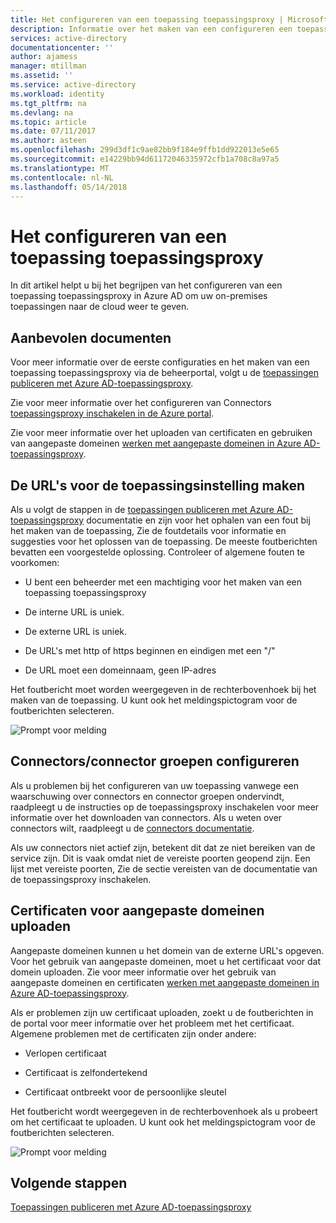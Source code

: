 ```yaml
---
title: Het configureren van een toepassing toepassingsproxy | Microsoft Docs
description: Informatie over het maken van een configureren een toepassingsproxy-toepassing in een paar eenvoudige stappen
services: active-directory
documentationcenter: ''
author: ajamess
manager: mtillman
ms.assetid: ''
ms.service: active-directory
ms.workload: identity
ms.tgt_pltfrm: na
ms.devlang: na
ms.topic: article
ms.date: 07/11/2017
ms.author: asteen
ms.openlocfilehash: 299d3df1c9ae82bb9f184e9ffb1dd922013e5e65
ms.sourcegitcommit: e14229bb94d61172046335972cfb1a708c8a97a5
ms.translationtype: MT
ms.contentlocale: nl-NL
ms.lasthandoff: 05/14/2018
---
```

# <a name="how-to-configure-an-application-proxy-application"></a>Het configureren van een toepassing toepassingsproxy

In dit artikel helpt u bij het begrijpen van het configureren van een toepassing toepassingsproxy in Azure AD om uw on-premises toepassingen naar de cloud weer te geven.

## <a name="recommended-documents"></a>Aanbevolen documenten 

Voor meer informatie over de eerste configuraties en het maken van een toepassing toepassingsproxy via de beheerportal, volgt u de [toepassingen publiceren met Azure AD-toepassingsproxy](manage-apps/application-proxy-publish-azure-portal.md).

Zie voor meer informatie over het configureren van Connectors [toepassingsproxy inschakelen in de Azure portal](manage-apps/application-proxy-enable.md).

Zie voor meer informatie over het uploaden van certificaten en gebruiken van aangepaste domeinen [werken met aangepaste domeinen in Azure AD-toepassingsproxy](manage-apps/application-proxy-configure-custom-domain.md).

## <a name="create-the-applicationsetting-the-urls"></a>De URL's voor de toepassingsinstelling maken

Als u volgt de stappen in de [toepassingen publiceren met Azure AD-toepassingsproxy](manage-apps/application-proxy-publish-azure-portal.md) documentatie en zijn voor het ophalen van een fout bij het maken van de toepassing, Zie de foutdetails voor informatie en suggesties voor het oplossen van de toepassing. De meeste foutberichten bevatten een voorgestelde oplossing. Controleer of algemene fouten te voorkomen:

-   U bent een beheerder met een machtiging voor het maken van een toepassing toepassingsproxy

-   De interne URL is uniek.

-   De externe URL is uniek.

-   De URL's met http of https beginnen en eindigen met een "/"

-   De URL moet een domeinnaam, geen IP-adres

Het foutbericht moet worden weergegeven in de rechterbovenhoek bij het maken van de toepassing. U kunt ook het meldingspictogram voor de foutberichten selecteren.

   ![Prompt voor melding](./media/application-proxy-config-how-to/error-message.png)

## <a name="configure-connectorsconnector-groups"></a>Connectors/connector groepen configureren

Als u problemen bij het configureren van uw toepassing vanwege een waarschuwing over connectors en connector groepen ondervindt, raadpleegt u de instructies op de toepassingsproxy inschakelen voor meer informatie over het downloaden van connectors. Als u weten over connectors wilt, raadpleegt u de [connectors documentatie](manage-apps/application-proxy-connectors.md).

Als uw connectors niet actief zijn, betekent dit dat ze niet bereiken van de service zijn. Dit is vaak omdat niet de vereiste poorten geopend zijn. Een lijst met vereiste poorten, Zie de sectie vereisten van de documentatie van de toepassingsproxy inschakelen.

## <a name="upload-certificates-for-custom-domains"></a>Certificaten voor aangepaste domeinen uploaden

Aangepaste domeinen kunnen u het domein van de externe URL's opgeven. Voor het gebruik van aangepaste domeinen, moet u het certificaat voor dat domein uploaden. Zie voor meer informatie over het gebruik van aangepaste domeinen en certificaten [werken met aangepaste domeinen in Azure AD-toepassingsproxy](manage-apps/application-proxy-configure-custom-domain.md). 

Als er problemen zijn uw certificaat uploaden, zoekt u de foutberichten in de portal voor meer informatie over het probleem met het certificaat. Algemene problemen met de certificaten zijn onder andere:

-   Verlopen certificaat

-   Certificaat is zelfondertekend

-   Certificaat ontbreekt voor de persoonlijke sleutel

Het foutbericht wordt weergegeven in de rechterbovenhoek als u probeert om het certificaat te uploaden. U kunt ook het meldingspictogram voor de foutberichten selecteren.

   ![Prompt voor melding](./media/application-proxy-config-how-to/error-message2.png)

## <a name="next-steps"></a>Volgende stappen
[Toepassingen publiceren met Azure AD-toepassingsproxy](manage-apps/application-proxy-publish-azure-portal.md)
